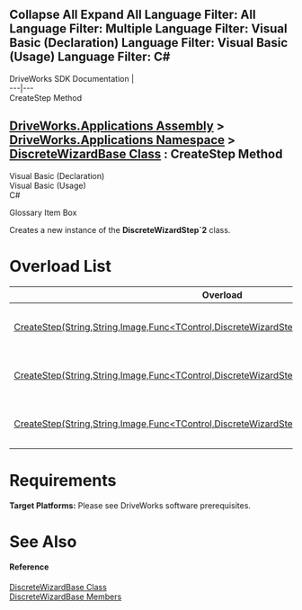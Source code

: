 Collapse All Expand All Language Filter: All  Language Filter: Multiple  Language Filter: Visual Basic (Declaration) Language Filter: Visual Basic (Usage) Language Filter: C#  
---  
DriveWorks SDK Documentation  |   
---|---  
CreateStep Method   
  
[DriveWorks.Applications Assembly](topic13.md) > [DriveWorks.Applications Namespace](topic16.md) > [DiscreteWizardBase Class](topic737.md) : CreateStep Method  
---  
  
Visual Basic (Declaration)    
Visual Basic (Usage)    
C# 

Glossary Item Box

Creates a new instance of the **DiscreteWizardStep`2** class. 

# Overload List

Overload| Description  
---|---  
[CreateStep<TControl>(String,String,Image,Func<TControl,DiscreteWizardStep>)](topic745.md)| Creates a new instance of the **DiscreteWizardStep`2** class.   
[CreateStep<TControl>(String,String,Image,Func<TControl,DiscreteWizardStep>,Func<TControl,IEvent>)](topic746.md)| Creates a new instance of the **DiscreteWizardStep`2** class.   
[CreateStep<TControl>(String,String,Image,Func<TControl,DiscreteWizardStep>,Func<TControl,IEvent>,Func<TControl>)](topic747.md)| Creates a new instance of the **DiscreteWizardStep`2** class.   
  
# Requirements

**Target Platforms:** Please see DriveWorks software prerequisites.

# See Also

#### Reference

[DiscreteWizardBase Class](topic737.md)   
[DiscreteWizardBase Members](topic738.md)



